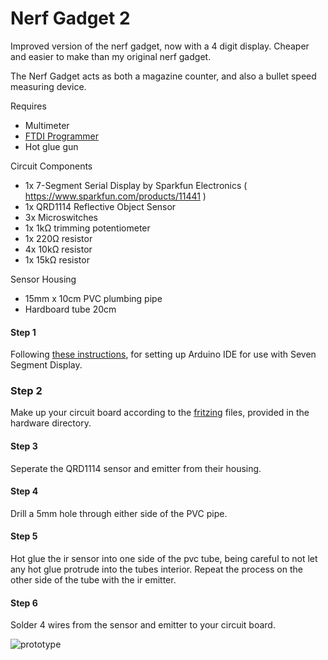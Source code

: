 Nerf Gadget 2
=============

Improved version of the nerf gadget, now with a 4 digit display. Cheaper and easier to make than my original nerf gadget.

The Nerf Gadget acts as both a magazine counter, and also a bullet speed measuring device.

Requires

+ Multimeter
+ [FTDI Programmer](https://www.sparkfun.com/products/9716)
+ Hot glue gun


Circuit Components

+ 1x 7-Segment Serial Display by Sparkfun Electronics ( https://www.sparkfun.com/products/11441 )
+ 1x QRD1114 Reflective Object Sensor
+ 3x Microswitches
+ 1x 1kΩ trimming potentiometer
+ 1x 220Ω resistor
+ 4x 10kΩ resistor
+ 1x 15kΩ resistor

Sensor Housing

+ 15mm x 10cm PVC plumbing pipe
+ Hardboard tube 20cm

#### Step 1
Following [these instructions](https://github.com/sparkfun/Serial7SegmentDisplay/wiki/Customizing%20the%20Display), for setting up Arduino IDE for use with Seven Segment Display. 

### Step 2
Make up your circuit board according to the [fritzing](http://fritzing.org/home/) files, provided in the hardware directory. 

#### Step 3
Seperate the QRD1114 sensor and emitter from their housing. 

#### Step 4
Drill a 5mm hole through either side of the PVC pipe.

#### Step 5 
Hot glue the ir sensor into one side of the pvc tube, being careful to not let any hot glue protrude into the tubes interior. Repeat the process on the other side of the tube with the ir emitter.

#### Step 6
Solder 4 wires from the sensor and emitter to your circuit board. 




![prototype](https://raw2.github.com/paulhayes/nerf_gadget_2/master/images/NerfGadget%202%20closeup.jpg) 
